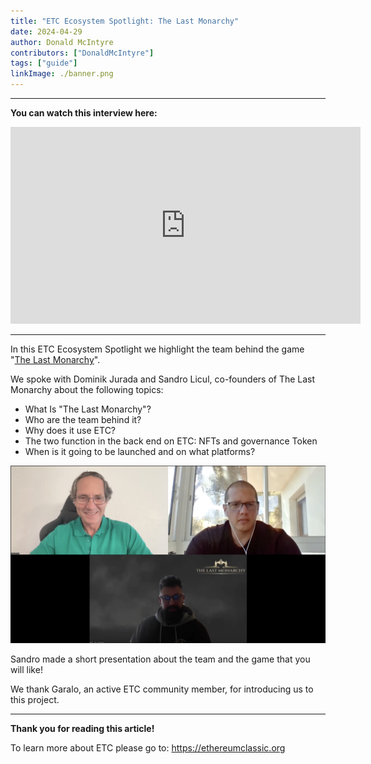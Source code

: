 ```yaml
---
title: "ETC Ecosystem Spotlight: The Last Monarchy"
date: 2024-04-29
author: Donald McIntyre
contributors: ["DonaldMcIntyre"]
tags: ["guide"]
linkImage: ./banner.png
---
```


---
**You can watch this interview here:**

<iframe width="560" height="315" src="https://www.youtube.com/embed/TmlYqhuS_j4" title="YouTube video player" frameborder="0" allow="accelerometer; autoplay; clipboard-write; encrypted-media; gyroscope; picture-in-picture; web-share" allowfullscreen></iframe>

---

In this ETC Ecosystem Spotlight we highlight the team behind the game "[The Last Monarchy](https://thelastmonarchy.io/)".

We spoke with Dominik Jurada and Sandro Licul, co-founders of The Last Monarchy about the following topics:

- What Is "The Last Monarchy"?
- Who are the team behind it?
- Why does it use ETC?
- The two function in the back end on ETC: NFTs and governance Token
- When is it going to be launched and on what platforms?

![](./1.png)

Sandro made a short presentation about the team and the game that you will like!

We thank Garalo, an active ETC community member, for introducing us to this project.

---

**Thank you for reading this article!**

To learn more about ETC please go to: https://ethereumclassic.org
